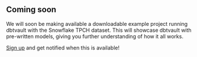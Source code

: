 ## Coming soon

We will soon be making available a downloadable example project running dbtvault with the Snowflake TPCH dataset.
This will showcase dbtvault with pre-written models, giving you further understanding of how it all works.

[Sign up](https://www.data-vault.co.uk/dbtvault/) and get notified when this is available!